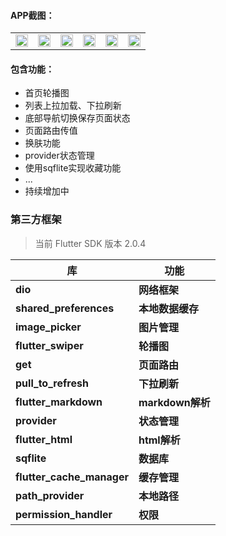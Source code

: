#### APP截图：
<table>
    <tr>
        <td >
          <img src="https://images.gitee.com/uploads/images/2021/0927/174754_43965470_792035.png" width="100%">
        </td>
        <td >
          <img src="https://images.gitee.com/uploads/images/2021/0927/174805_8508775d_792035.png" width="100%">
        </td>
        <td >
          <img src="https://images.gitee.com/uploads/images/2021/0927/174815_ae8a39ea_792035.png" width="100%">
        </td>
        <td >
          <img src="https://images.gitee.com/uploads/images/2021/0927/174838_15c2bf93_792035.png" width="100%">
        </td>
        <td >
          <img src="https://images.gitee.com/uploads/images/2021/0927/175337_e8597d79_792035.png" width="100%">
        </td>
       <td >
          <img src="https://images.gitee.com/uploads/images/2021/0927/183236_6ec54346_792035.png" width="100%">
        </td>
    </tr>
</table>

#### 包含功能：

- 首页轮播图
- 列表上拉加载、下拉刷新
- 底部导航切换保存页面状态
- 页面路由传值
- 换肤功能
- provider状态管理
- 使用sqflite实现收藏功能
- ...
- 持续增加中

### 第三方框架

>当前 Flutter SDK 版本 2.0.4

| 库                          | 功能             |
| -------------------------- | -------------- |
| **dio**                    | **网络框架**       |
| **shared_preferences**     | **本地数据缓存**     |
| **image_picker**           | **图片管理**      |
| **flutter_swiper**         | **轮播图**      |
| **get**                    | **页面路由**       |
| **pull_to_refresh**        | **下拉刷新**       |
| **flutter_markdown**       | **markdown解析** |
| **provider**               | **状态管理**     |
| **flutter_html**           | **html解析**     ||
| **sqflite**                | **数据库**        |
| **flutter_cache_manager**  | **缓存管理**       |
| **path_provider**          | **本地路径**       |
| **permission_handler**     | **权限**         |

